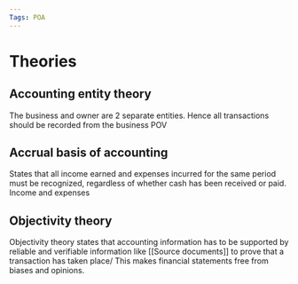 ```yaml
---
Tags: POA
---
```

# Theories
## Accounting entity theory
The business and owner are 2 separate entities. Hence all transactions should be recorded from the business POV

## Accrual basis of accounting
States that all income earned and expenses incurred for the same period must be recognized, regardless of whether cash has been received or paid.
	Income and expenses

## Objectivity theory
Objectivity theory states that accounting information has to be supported by reliable and verifiable information like [[Source documents]] to prove that a transaction has taken place/ This makes financial statements free from biases and opinions.
